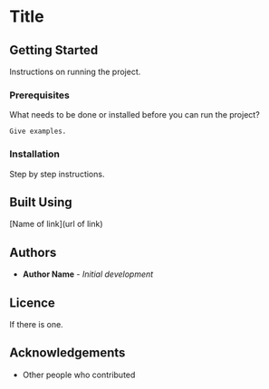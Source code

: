 # Title

## Getting Started

Instructions on running the project.


### Prerequisites

What needs to be done or installed before you can run the project? 

```
Give examples.
```


### Installation

Step by step instructions.


## Built Using

[Name of link](url of link)  


## Authors

* **Author Name** - *Initial development*


## Licence

If there is one.


## Acknowledgements

* Other people who contributed